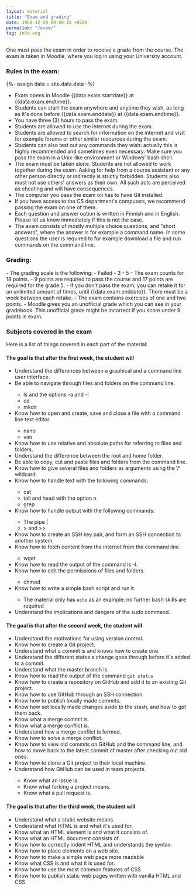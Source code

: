 ```yaml
---
layout: material
title: "Exam and grading"
date: 1969-12-28 00:00:10 +0200
permalink: "/exam/"
tag: info-eng
---
```


One must pass the exam in order to receive a grade from the course. The exam is taken in Moodle, where you log in using your University account.

<h3>Rules in the exam:</h3>

{%- assign data = site.data.data -%}
- Exam opens in Moodle {{data.exam.startdate}} at {{data.exam.endtime}}.
- Students can start the exam anywhere and anytime they wish, as long as it's done before {{data.exam.enddate}} at {{data.exam.endtime}}.
- You have three (3) hours to pass the exam.
- Students are allowed to use the internet during the exam.
- Students are allowed to search for information on the internet and visit for example forums or other similar resources during the exam.
- Students can also test out any commands they wish: actually this is highly recommended and sometimes even necessary. Make sure you pass the exam in a Unix-like environment or Windows' bash shell.
- The exam must be taken alone. Students are not allowed to work together during the exam. Asking for help from a course assistant or any other person directly or indirectly is strictly forbidden. Students also must not use others' answers as their own. All such acts are perceived as cheating and will have consequences.
- The computer you pass the exam on has to have Git installed.
- If you have access to the CS department's computers, we recommend passing the exam on one of them.
- Each question and answer option is written in Finnish and in English. Please let us know immediately if this is not the case.
- The exam consists of mostly multiple choice questions, and "short answers", where the answer is for example a command name. In some questions the user is required to for example download a file and run commands on the command line.

<h3>Grading:</h3>
- The grading scale is the following:
  - Failed
  - 3
  - 5
- The exam counts for 18 points.
- 9 points are required to pass the course and 17 points are required for the grade 5.
- If you don't pass the exam, you can retake it for an unlimited amount of times, until {{data.exam.enddate}}. There must be a week between each retake.
- The exam contains exercises of one and two points.
- Moodle gives you an unofficial grade which you can see in your gradebook. This unofficial grade might be incorrect if you score under 9 points in exam.

<h3>Subjects covered in the exam</h3>

Here is a list of things covered in each part of the material:

<h4>The goal is that after <strong>the first</strong> week, the student will</h4>

<ul>
<li>Understand the differences between a graphical and a command line user interface.</li>
<li>Be able to navigate through files and folders on the command line.</li>
<ul>
<li>ls and the options -a and -l</li>
<li>cd</li>
<li>mkdir</li>
</ul>
<li>Know how to open and create, save and close a file with a command line text editor.</li>
<ul>
<li>nano</li>
<li>vim</li>
</ul>
<li>Know how to use relative and absolute paths for referring to files and folders.</li>
<li>Understand the difference between the root and home folder.</li>
<li>Be able to copy, cut and paste files and folders from the command line.</li>
<li>Know how to give several files and folders as arguments using the \* wildcard.</li>
<li>Know how to handle text with the following commands:</li>
<ul>
<li>cat</li>
<li>tail and head with the option n</li>
<li>grep</li>
</ul>
<li>Know how to handle output with the following commands:</li>
<ul>
<li>The pipe |</li>
<li>> and >></li>
</ul>
<li>Know how to create an SSH key pair, and form an SSH connection to another system.</li>
<li>Know how to fetch content from the internet from the command line.</li>
<ul>
<li>wget</li>
</ul>
<li>Know how to read the output of the command ls -l.</li>
<li>Know how to edit the permissions of files and folders.</li>
<ul>
<li>chmod</li>
</ul>
<li>Know how to write a simple bash script and run it.</li>
<ul>
<li>The material only has <code>echo</code> as an example: no further bash skills are required</li>
</ul>
<li>Understand the implications and dangers of the sudo command.</li>
</ul>

<h4>The goal is that after <strong>the second</strong> week, the student will</h4>

<ul>
<li>Understand the motivations for using version control.</li>
<li>Know how to create a Git project.</li>
<li>Understand what a commit is and knows how to create one.</li>
<li>Understand the different states a change goes through before it's added to a commit.</li>
<li>Understand what the master branch is.</li>
<li>Know how to read the output of the command <code>git status</code></li>
<li>Know how to create a repository on GitHub and add it to an existing Git project.</li>
<li>Know how to use GitHub through an SSH connection.</li>
<li>Know how to publish locally made commits.</li>
<li>Know how set locally made changes aside to the stash, and how to get them back.</li>
<li>Know what a merge commit is.</li>
<li>Know what a merge conflict is.</li>
<li>Understand how a merge conflict is formed.</li>
<li>Know how to solve a merge conflict.</li>
<li>Know how to view old commits on GitHub and the command line, and how to move back to the latest commit of master after checking out old ones.</li>
<li>Know how to clone a Git project to their local machine.</li>
<li>Understand how GitHub can be used in team projects.</li>
<ul>
<li>Know what an issue is.</li>
<li>Know what forking a project means.</li>
<li>Know what a pull request is.</li>
</ul>
</ul>


<h4>The goal is that after <strong>the third</strong> week, the student will</h4>

<ul>
<li>Understand what a static website means.</li>
<li>Understand what HTML is and what it's used for.</li>
<li>Know what an HTML element is and what it consists of.</li>
<li>Know what an HTML document consists of. </li>
<li>Know how to correctly indent HTML and understands the syntax.</li>
<li>Know how to place elements on a web site.</li>
<li>Know how to make a simple web page more readable </li>
<li>Know what CSS is and what it is used for.</li>
<li>Know how to use the most common features of CSS</li>
<li>Know how to publish static web pages written with vanilla HTML and CSS</li>
</ul>
